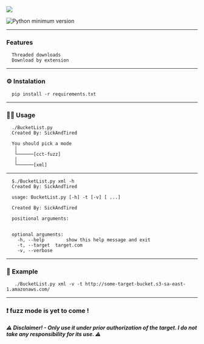 <img src="https://user-images.githubusercontent.com/78124142/210655476-ba2678c0-99a9-49ba-91b1-8009461c18c2.jpg"/>

![Python minimum version](https://img.shields.io/badge/Python-3.10%2B-brightgreen)
_____________________________________________________________________________________________________________________

### Features
      Threaded downloads
      Download by extension
_____________________________________________________________________________________________________________________
### :gear: Instalation
      pip install -r requirements.txt
_____________________________________________________________________________________________________________________
### :man_technologist: Usage 
      ./BucketList.py 
      Created By: SickAndTired

      You should pick a mode
       │ 
       └──────[cct-fuzz]
       │ 
       └──────[xml]
_____________________________________________________________________________________________________________________      
       
      $./BucketList.py xml -h
      Created By: SickAndTired

      usage: BucketList.py [-h] -t [-v] [ ...]

      Created By: SickAndTired

      positional arguments:


      optional arguments:
        -h, --help        show this help message and exit
        -t, --target  target.com
        -v, --verbose
        
_____________________________________________________________________________________________________________________

### :receipt: Example
       ./BucketList.py xml -v -t http://some-target-bucket.s3-sa-east-1.amazonaws.com/
_____________________________________________________________________________________________________________________

### :heavy_exclamation_mark: fuzz mode is yet to come !
##### :warning: Disclaimer! - Only use it under prior authorization of the target. I do not take any responsibility for its use. :warning:

<!--
<p align="center">
<img src="https://user-images.githubusercontent.com/78124142/209925389-b3fb6579-02d2-498c-b585-3aca51efccd7.gif" />

<img src="https://user-images.githubusercontent.com/78124142/209925381-57c36d72-baeb-4e95-9dbc-ff089a6f2f88.gif" />
</p>
-->
